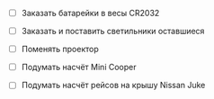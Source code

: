 - [ ] Заказать батарейки в весы CR2032
- [ ] Заказать и поставить светильники оставшиеся
- [ ] Поменять проектор
- [ ] Подумать насчёт Mini Cooper
- [ ] Подумать насчёт рейсов на крышу Nissan Juke

